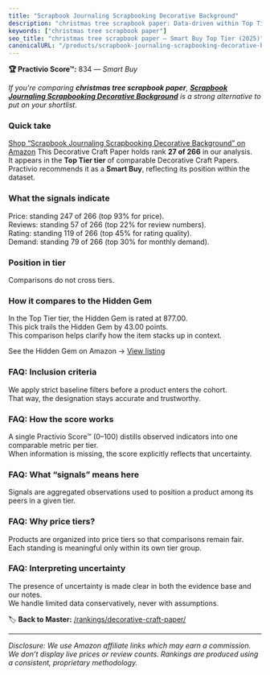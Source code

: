 ```yaml
---
title: "Scrapbook Journaling Scrapbooking Decorative Background"
description: "christmas tree scrapbook paper: Data-driven within Top Tier ranking using the Practivio Score™. Positioned by quality, value, demand, findability, momentum."
keywords: ["christmas tree scrapbook paper"]
seo_title: "christmas tree scrapbook paper — Smart Buy Top Tier (2025)"
canonicalURL: "/products/scrapbook-journaling-scrapbooking-decorative-background-B0C9HNJBPV/"
---
```


**🏆 Practivio Score™:** 834 — _Smart Buy_


*If you're comparing **christmas tree scrapbook paper**, **[Scrapbook Journaling Scrapbooking Decorative Background](https://www.amazon.com/dp/B0C9HNJBPV?tag=practivio-20)** is a strong alternative to put on your shortlist.*
### Quick take
[Shop “Scrapbook Journaling Scrapbooking Decorative Background” on Amazon](https://www.amazon.com/dp/B0C9HNJBPV?tag=practivio-20)
This Decorative Craft Paper holds rank **27 of 266** in our analysis.  
It appears in the **Top Tier tier** of comparable Decorative Craft Papers.  
Practivio recommends it as a **Smart Buy**, reflecting its position within the dataset.

### What the signals indicate
Price: standing 247 of 266 (top 93% for price).  
Reviews: standing 57 of 266 (top 22% for review numbers).  
Rating: standing 119 of 266 (top 45% for rating quality).  
Demand: standing 79 of 266 (top 30% for monthly demand).

### Position in tier
Comparisons do not cross tiers.

### How it compares to the Hidden Gem
In the Top Tier tier, the Hidden Gem is rated at 877.00.  
This pick trails the Hidden Gem by 43.00 points.  
This comparison helps clarify how the item stacks up in context.  

See the Hidden Gem on Amazon → [View listing](https://www.amazon.com/dp/B089N2YTFN?tag=practivio-20)

### FAQ: Inclusion criteria
We apply strict baseline filters before a product enters the cohort.  
That way, the designation stays accurate and trustworthy.

### FAQ: How the score works
A single Practivio Score™ (0–100) distills observed indicators into one comparable metric per tier.  
When information is missing, the score explicitly reflects that uncertainty.

### FAQ: What “signals” means here
Signals are aggregated observations used to position a product among its peers in a given tier.

### FAQ: Why price tiers?
Products are organized into price tiers so that comparisons remain fair.  
Each standing is meaningful only within its own tier group.

### FAQ: Interpreting uncertainty
The presence of uncertainty is made clear in both the evidence base and our notes.  
We handle limited data conservatively, never with assumptions.


🏷️ **Back to Master:** [/rankings/decorative-craft-paper/](/rankings/decorative-craft-paper/)

---
_Disclosure: We use Amazon affiliate links which may earn a commission. We don’t display live prices or review counts. Rankings are produced using a consistent, proprietary methodology._
